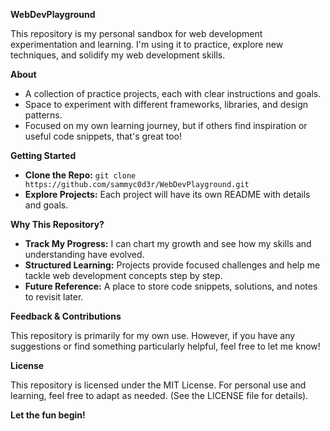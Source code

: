 **WebDevPlayground**

This repository is my personal sandbox for web development experimentation and learning. I'm using it to practice, explore new techniques, and solidify my web development skills.

**About**

*   A collection of practice projects, each with clear instructions and goals.
*   Space to experiment with different frameworks, libraries, and design patterns.
*   Focused on my own learning journey, but if others find inspiration or useful code snippets, that's great too!

**Getting Started**

*   **Clone the Repo:** `git clone https://github.com/sammyc0d3r/WebDevPlayground.git`
*   **Explore Projects:** Each project will have its own README with details and goals.

**Why This Repository?**

*   **Track My Progress:** I can chart my growth and see how my skills and understanding have evolved.
*   **Structured Learning:**  Projects provide focused challenges and help me tackle web development concepts step by step.
*   **Future Reference:** A place to store code snippets, solutions, and notes to revisit later.

**Feedback & Contributions**

This repository is primarily for my own use. However, if you have any suggestions or find something particularly helpful, feel free to let me know!

**License**

This repository is licensed under the MIT License. For personal use and learning, feel free to adapt as needed. (See the LICENSE file for details).

**Let the fun begin!**
